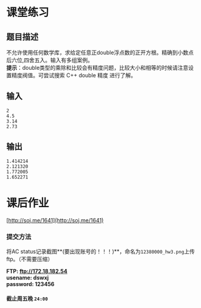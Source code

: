 # 课堂练习

## 题目描述
不允许使用任何数学库，求给定任意正double浮点数的正开方根。精确到小数点后六位,四舍五入。输入有多组案例。  
**提示**：double类型的乘除和比较会有精度问题，比较大小和相等的时候请注意设置精度阀值。可尝试搜索 C++ double 精度 进行了解。

## 输入
```
2  
4.5  
3.14  
2.73  
```

## 输出
```
1.414214  
2.121320
1.772005
1.652271
```

# 课后作业
[http://soj.me/1641](http://soj.me/1641)

### 提交方法
将AC status记录截图**(要出现账号的！！！)**，命名为`12380000_hw3.png`上传ftp。（不需要压缩）  

**FTP:  ftp://172.18.182.54**  
**usename: dswxj**  
**password: 123456**  


#### 截止周五晚 `24:00`

